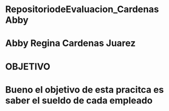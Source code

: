 # RepositoriodeEvaluacion_CardenasAbby
# Abby Regina Cardenas Juarez 
# OBJETIVO #
# Bueno el objetivo de esta pracitca es saber el sueldo de cada empleado 
